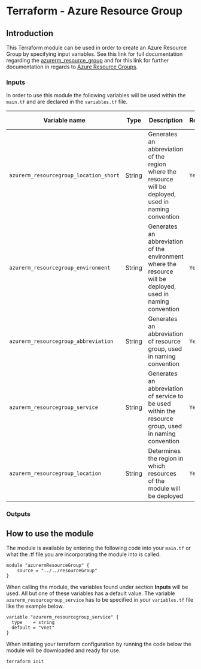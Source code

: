 # Terraform - Azure Resource Group

## Introduction

This Terraform module can be used in order to create an Azure Resource Group by specifying input variables. See this link for full documentation regarding the <a href="https://registry.terraform.io/providers/hashicorp/azurerm/latest/docs/data-sources/resource_group.html">azurerm_resource_group</a> and for this link for further documentation in regards to <a href="https://learn.microsoft.com/en-us/azure/azure-resource-manager/management/manage-resource-groups-portal">Azure Resource Groups</a>.

### Inputs

In order to use this module the following variables will be used within the `main.tf` and are declared in the `variables.tf` file.

| Variable name                          | Type   | Description                                                                                                 | Required | Default value | Example     |
| -------------------------------------- | ------ | ----------------------------------------------------------------------------------------------------------- | -------- | ------------- | ----------- |
| `azurerm_resourcegroup_location_short` | String | Generates an abbreviation of the region where the resource will be deployed, used in naming convention      | `Yes`    | ne            | we          |
| `azurerm_resourcegroup_environment`    | String | Generates an abbreviation of the environment where the resource will be deployed, used in naming convention | `Yes`    | dev           | prod        |
| `azurerm_resourcegroup_abbreviation`   | String | Generates an abbreviation of resource group, used in naming convention                                      | `Yes`    | rg            | rg          |
| `azurerm_resourcegroup_service`        | String | Generates an abbreviation of service to be used within the resource group, used in naming convention        | `Yes`    | N/A           | N/A         |
| `azurerm_resourcegroup_location`       | String | Determines the region in which resources of the module will be deployed                                     | `Yes`    | North Europe  | West Europe |

### Outputs

## How to use the module

The module is available by entering the following code into your `main.tf` or what the .tf file you are incorporating the module into is called.

```hcl
module "azurermResourceGroup" {
    source = "../../resourceGroup"
}
```
When calling the module, the variables found under section **Inputs** will be used. All but one of these variables has a default value. The variable `azurerm_resourcegroup_service` has to be specified in your `variables.tf` file like the example below.

```hcl
variable "azurerm_resourcegroup_service" {
  type    = string
  default = "vnet"
}
```

When initiating your terraform configuration by running the code below the module will be downloaded and ready for use.

```hcl
terraform init
```